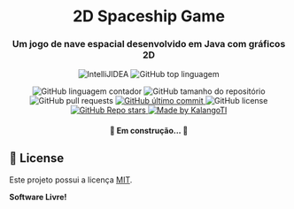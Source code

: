 <h1 align="center">
    2D Spaceship Game
</h1>

<h3 align="center">
    Um jogo de nave espacial desenvolvido em Java com gráficos 2D
</h3>

<p align="center">
    <img alt="IntelliJIDEA" src="https://img.shields.io/badge/IntelliJIDEA-000000.svg?style=for-the-badge&logo=intellij-idea&logoColor=white" />
    <img alt="GitHub top linguagem" src="https://img.shields.io/github/languages/top/kalangoti/2D-Spaceship-Game?
style=for-the-badge&color=success">
</p>

<p align="center">
  <img alt="GitHub linguagem contador" src="https://img.shields.io/github/languages/count/kalangoti/2D-Spaceship-Game?
color=success">

  <img alt="GitHub tamanho do repositório" src="https://img.shields.io/github/repo-size/kalangoti/2D-Spaceship-Game">

  <img alt="GitHub pull requests" src="https://img.shields.io/github/issues-pr/kalangoti/2D-Spaceship-Game">

  <a href="https://github.com/kalangoti/2D-Spaceship-Game/commits/master">
    <img alt="GitHub último commit" src="https://img.shields.io/github/last-commit/kalangoti/2D-Spaceship-Game/master?
color=informational">
  </a>

  <img alt="GitHub license" src="https://img.shields.io/github/license/kalangoti/2D-Spaceship-Game">

  <a href="https://github.com/kalangoti/2D-Spaceship-Game/stargazers">
    <img alt="GitHub Repo stars" src="https://img.shields.io/github/stars/kalangoti/2D-Spaceship-Game?style=social">
  </a>

  <a href="https://github.com/kalangoti">
    <img alt="Made by KalangoTI" src="https://img.shields.io/badge/made%20by-KalangoTI-green">
  </a>
</p>

<h4 align="center"> 
	🚧  Em construção...  🚧
</h4>

## 📝 License

Este projeto possui a licença [MIT](./LICENSE).

**Software Livre!**